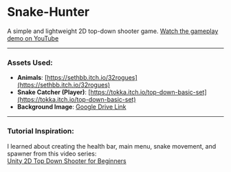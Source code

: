 # Snake-Hunter

A simple and lightweight 2D top-down shooter game.
[Watch the gameplay demo on YouTube](https://www.youtube.com/watch?v=gt7XLO9Mx4w)

---

### Assets Used:

- **Animals**: [https://sethbb.itch.io/32rogues](https://sethbb.itch.io/32rogues)  
- **Snake Catcher (Player)**: [https://tokka.itch.io/top-down-basic-set](https://tokka.itch.io/top-down-basic-set)  
- **Background Image**: [Google Drive Link](https://drive.google.com/file/d/1ACDZNthP0vIpFLBOLvJbI6uIVhM_IEGo/view)  

---

### Tutorial Inspiration:

I learned about creating the health bar, main menu, snake movement, and spawner from this video series:  
[Unity 2D Top Down Shooter for Beginners](https://youtu.be/M4pXKGV5NbY?si=gECCPnxzXy0YMMV0)
